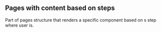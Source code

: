 ## Pages with content based on steps ##

Part of pages structure that renders a specific component based on s step where user is.
